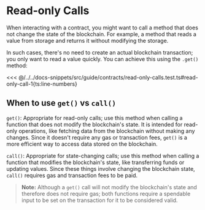 # Read-only Calls

<!-- This section should explain read-only calls -->
<!-- read:example:start -->

When interacting with a contract, you might want to call a method that does not change the state of the blockchain. For example, a method that reads a value from storage and returns it without modifying the storage.

In such cases, there's no need to create an actual blockchain transaction; you only want to read a value quickly. You can achieve this using the `.get()` method:

<!-- read:example:end -->

<<< @/../../docs-snippets/src/guide/contracts/read-only-calls.test.ts#read-only-call-1{ts:line-numbers}

## When to use `get()` vs `call()`

<!-- This section should explain when to use the get vs call methods -->
<!-- get_call:example:start -->

`get()`: Appropriate for read-only calls; use this method when calling a function that does not modify the blockchain's state. It is intended for read-only operations, like fetching data from the blockchain without making any changes. Since it doesn't require any gas or transaction fees, `get()` is a more efficient way to access data stored on the blockchain.

`call()`: Appropriate for state-changing calls; use this method when calling a function that modifies the blockchain's state, like transferring funds or updating values. Since these things involve changing the blockchain state, `call()` requires gas and transaction fees to be paid.

<!-- get_call:example:end -->

> **Note:** Although a `get()` call will not modify the blockchain's state and therefore does not require gas; both functions require a spendable input to be set on the transaction for it to be considered valid.
